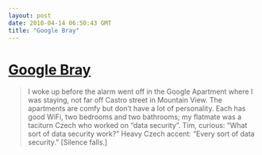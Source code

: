 ```yaml
---
layout: post
date: 2010-04-14 06:50:43 GMT
title: "Google Bray"
---
```

# [Google Bray](http://www.tbray.org/ongoing/When/201x/2010/04/12/Google-Vignettes)

> I woke up before the alarm went off in the Google Apartment where I was staying, not far off Castro street in Mountain View. The apartments are comfy but don’t have a lot of personality. Each has good WiFi, two bedrooms and two bathrooms; my flatmate was a taciturn Czech who worked on “data security”. Tim, curious: “What sort of data security work?” Heavy Czech accent: “Every sort of data security.” [Silence falls.]